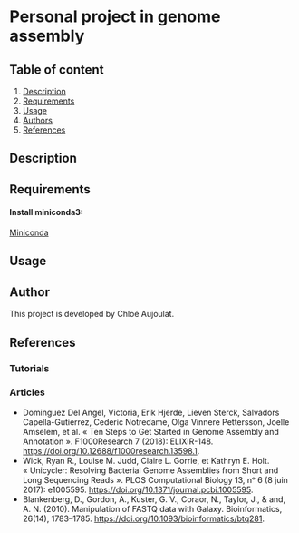 # Personal project in genome assembly

## Table of content
1. [Description](#descrp)
2. [Requirements](#req)
3. [Usage](#usage)
4. [Authors](#authors)
5. [References](#references)

<a name="descrp"></a>

## Description

<a name="req"></a> 

## Requirements

#### Install miniconda3: 

[Miniconda](https://docs.conda.io/en/latest/miniconda.html#linux-installers)

<a name="usage"></a> 

## Usage

<a name="authors"></a> 

## Author
This project is developed by Chloé Aujoulat.

<a name="references"></a> 

## References

### Tutorials

### Articles
- Dominguez Del Angel, Victoria, Erik Hjerde, Lieven Sterck, Salvadors Capella-Gutierrez, Cederic Notredame, Olga Vinnere Pettersson, Joelle Amselem, et al. « Ten Steps to Get Started in Genome Assembly and Annotation ». F1000Research 7 (2018): ELIXIR-148. https://doi.org/10.12688/f1000research.13598.1.
- Wick, Ryan R., Louise M. Judd, Claire L. Gorrie, et Kathryn E. Holt. « Unicycler: Resolving Bacterial Genome Assemblies from Short and Long Sequencing Reads ». PLOS Computational Biology 13, nᵒ 6 (8 juin 2017): e1005595. https://doi.org/10.1371/journal.pcbi.1005595.
- Blankenberg, D., Gordon, A., Kuster, G. V., Coraor, N., Taylor, J., & and, A. N. (2010). Manipulation of FASTQ data with Galaxy. Bioinformatics, 26(14), 1783–1785. https://doi.org/10.1093/bioinformatics/btq281.

